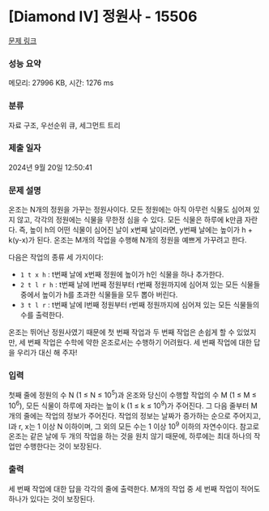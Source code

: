 # [Diamond IV] 정원사 - 15506 

[문제 링크](https://www.acmicpc.net/problem/15506) 

### 성능 요약

메모리: 27996 KB, 시간: 1276 ms

### 분류

자료 구조, 우선순위 큐, 세그먼트 트리

### 제출 일자

2024년 9월 20일 12:50:41

### 문제 설명

<p>온조는 N개의 정원을 가꾸는 정원사이다. 모든 정원에는 아직 아무런 식물도 심어져 있지 않고, 각각의 정원에는 식물을 무한정 심을 수 있다. 모든 식물은 하루에 k만큼 자란다. 즉, 높이 h의 어떤 식물이 심어진 날이 x번째 날이라면, y번째 날에는 높이가 h + k(y-x)가 된다. 온조는 M개의 작업을 수행해 N개의 정원을 예쁘게 가꾸려고 한다.</p>

<p>다음은 작업의 종류 세 가지이다: </p>

<ul>
	<li><code>1 t x h</code> : t번째 날에 x번째 정원에 높이가 h인 식물을 하나 추가한다.</li>
	<li><code>2 t l r h</code> : t번째 날에 l번째 정원부터 r번째 정원까지에 심어져 있는 모든 식물들 중에서 높이가 h를 초과한 식물들을 모두 뽑아 버린다.</li>
	<li><code>3 t l r</code> : t번째 날에 l번째 정원부터 r번째 정원까지에 심어져 있는 모든 식물들의 수를 출력한다.</li>
</ul>

<p>온조는 뛰어난 정원사였기 때문에 첫 번째 작업과 두 번째 작업은 손쉽게 할 수 있었지만, 세 번째 작업은 수학에 약한 온조로서는 수행하기 어려웠다. 세 번째 작업에 대한 답을 우리가 대신 해 주자!</p>

### 입력 

 <p>첫째 줄에 정원의 수 N (1 ≤ N ≤ 10<sup>5</sup>)과 온조와 당신이 수행할 작업의 수 M (1 ≤ M ≤ 10<sup>6</sup>), 모든 식물이 하루에 자라는 높이 k (1 ≤ k ≤ 10<sup>9</sup>)가 주어진다. 그 다음 줄부터 M개의 줄에는 작업의 정보가 주어진다. 작업의 정보는 날짜가 증가하는 순으로 주어지고, l과 r, x는 1 이상 N 이하이며, 그 외의 모든 수는 1 이상 10<sup>9</sup> 이하의 자연수이다. 참고로 온조는 같은 날에 두 개의 작업을 하는 것을 원치 않기 때문에, 하루에는 최대 하나의 작업만 수행한다는 것이 보장된다.</p>

### 출력 

 <p>세 번째 작업에 대한 답을 각각의 줄에 출력한다. M개의 작업 중 세 번째 작업이 적어도 하나가 있다는 것이 보장된다.</p>

